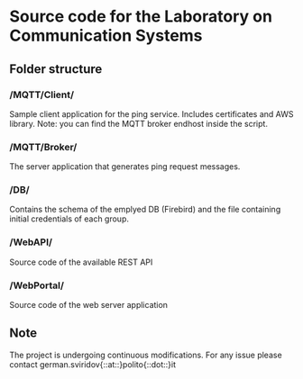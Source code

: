 # Source code for the Laboratory on Communication Systems 

## Folder structure

### /MQTT/Client/
Sample client application for the ping service. Includes certificates and AWS library. Note: you can find the MQTT broker endhost inside the script.

### /MQTT/Broker/
The server application that generates ping request messages.

### /DB/ 
Contains the schema of the emplyed DB (Firebird) and the file containing initial credentials of each group.

### /WebAPI/ 
Source code of the available REST API

### /WebPortal/
Source code of the web server application

## Note
The project is undergoing continuous modifications.
For any issue please contact german.sviridov{::at::}polito{::dot::}it

